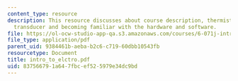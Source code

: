 ```yaml
---
content_type: resource
description: This resource discusses about course description, thermistor, a thermoelectric
  transducer and becoming familiar with the hardware and software.
file: https://ol-ocw-studio-app-qa.s3.amazonaws.com/courses/6-071j-introduction-to-electronics-signals-and-measurement-spring-2006/837566791a647fbcef525979e34dc9bd_intro_to_elctro.pdf
file_type: application/pdf
parent_uid: 9384461b-aeba-b2c6-c719-60dbb10543fb
resourcetype: Document
title: intro_to_elctro.pdf
uid: 83756679-1a64-7fbc-ef52-5979e34dc9bd
---
```

